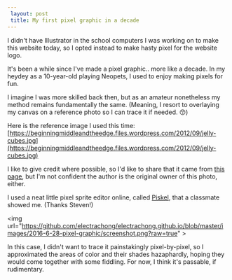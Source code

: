 ```yaml
---
 layout: post
 title: My first pixel graphic in a decade
---
```

 
I didn't have Illustrator in the school computers I was working on to make this website today, so I opted instead to make hasty pixel for the website logo.
 
It's been a while since I've made a pixel graphic.. more like a decade. In my heydey as a 10-year-old playing Neopets, I used to enjoy making pixels for fun.
 
I imagine I was more skilled back then, but as an amateur nonetheless my method remains fundamentally the same. (Meaning, I resort to overlaying my canvas on a reference photo so I can trace it if needed. 😙)
 
Here is the reference image I used this time: [https://beginningmiddleandtheedge.files.wordpress.com/2012/09/jelly-cubes.jpg](https://beginningmiddleandtheedge.files.wordpress.com/2012/09/jelly-cubes.jpg)
 
I like to give credit where possible, so I'd like to share that it came from [this page](https://beginningmiddleandtheedge.com/2012/09/19/jelly-on-the-plate-wibble-wobble-jelly-on-the-plate/), but I'm not confident the author is the original owner of this photo, either.
 
I used a neat little pixel sprite editor online, called [Piskel](http://www.piskelapp.com/), that a classmate showed me. (Thanks Steven!)
 
<img url="https://github.com/electrachong/electrachong.github.io/blob/master/images/2016-6-28-pixel-graphic/screenshot.png?raw=true" \>
 
In this case, I didn't want to trace it painstakingly pixel-by-pixel, so I approximated the areas of color and their shades hazaphardly, hoping they would come together with some fiddling. For now, I think it's passable, if rudimentary. 
